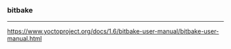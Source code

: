 ### bitbake
---
https://www.yoctoproject.org/docs/1.6/bitbake-user-manual/bitbake-user-manual.html

```
```

```
```

```
```


